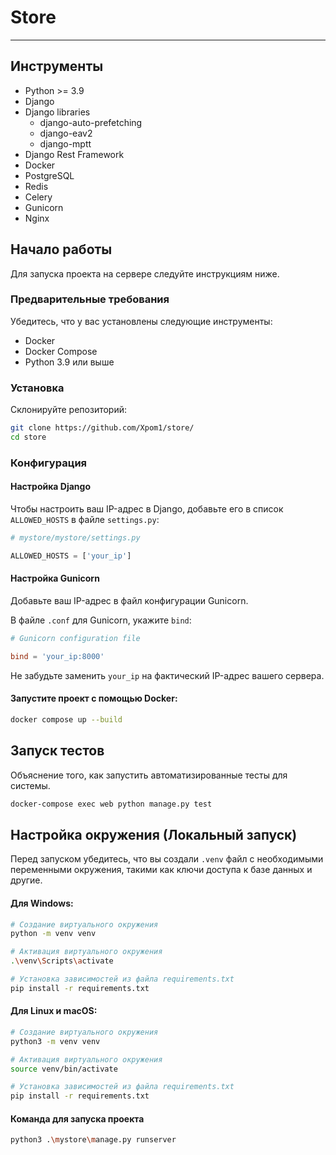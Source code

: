 # Store

-----

## Инструменты

- Python >= 3.9
- Django
- Django libraries
  - django-auto-prefetching
  - django-eav2
  - django-mptt
- Django Rest Framework
- Docker
- PostgreSQL
- Redis
- Celery
- Gunicorn
- Nginx

## Начало работы

Для запуска проекта на сервере следуйте инструкциям ниже.

### Предварительные требования

Убедитесь, что у вас установлены следующие инструменты:

- Docker
- Docker Compose
- Python 3.9 или выше



### Установка

Склонируйте репозиторий:

```bash
git clone https://github.com/Xpom1/store/
cd store
```

### Конфигурация

#### Настройка Django

Чтобы настроить ваш IP-адрес в Django, добавьте его в список `ALLOWED_HOSTS` в файле `settings.py`:

```python
# mystore/mystore/settings.py

ALLOWED_HOSTS = ['your_ip']
```

#### Настройка Gunicorn

Добавьте ваш IP-адрес в файл конфигурации Gunicorn.

В файле `.conf` для Gunicorn, укажите `bind`:

```conf
# Gunicorn configuration file

bind = 'your_ip:8000'
```

Не забудьте заменить `your_ip` на фактический IP-адрес вашего сервера.

#### Запустите проект с помощью Docker:
```bash
docker compose up --build
```

## Запуск тестов

Объяснение того, как запустить автоматизированные тесты для системы.

```bash
docker-compose exec web python manage.py test
```

## Настройка окружения (Локальный запуск)

Перед запуском убедитесь, что вы создали `.venv` файл с необходимыми переменными окружения, такими как ключи доступа к базе данных и другие.

#### Для Windows:
```bash
# Создание виртуального окружения
python -m venv venv

# Активация виртуального окружения
.\venv\Scripts\activate

# Установка зависимостей из файла requirements.txt
pip install -r requirements.txt
```

#### Для Linux и macOS:
```bash
# Создание виртуального окружения
python3 -m venv venv

# Активация виртуального окружения
source venv/bin/activate

# Установка зависимостей из файла requirements.txt
pip install -r requirements.txt
```

#### Команда для запуска проекта

```bash
python3 .\mystore\manage.py runserver
```

